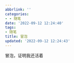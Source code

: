 ```yaml
---
abbrlink: ''
categories:
- - 随笔
date: '2022-09-12 12:24:40'
tags:
- 随笔
title: 冒泡
updated: '2022-09-12 12:24:43'
---
```

冒泡，证明我还活着
